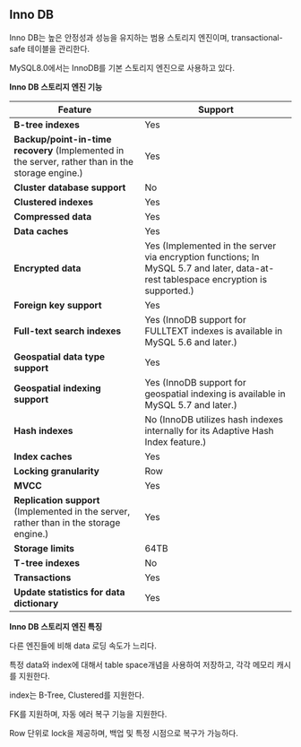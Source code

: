 ## Inno DB

Inno DB는 높은 안정성과 성능을 유지하는 범용 스토리지 엔진이며, transactional-safe 테이블을 관리한다.

MySQL8.0에서는 InnoDB를 기본 스토리지 엔진으로 사용하고 있다.



**Inno DB 스토리지 엔진 기능**

| Feature                                                      | Support                                                      |
| ------------------------------------------------------------ | ------------------------------------------------------------ |
| **B-tree indexes**                                           | Yes                                                          |
| **Backup/point-in-time recovery** (Implemented in the server, rather than in the storage engine.) | Yes                                                          |
| **Cluster database support**                                 | No                                                           |
| **Clustered indexes**                                        | Yes                                                          |
| **Compressed data**                                          | Yes                                                          |
| **Data caches**                                              | Yes                                                          |
| **Encrypted data**                                           | Yes (Implemented in the server via encryption functions; In MySQL 5.7 and later, data-at-rest tablespace encryption is supported.) |
| **Foreign key support**                                      | Yes                                                          |
| **Full-text search indexes**                                 | Yes (InnoDB support for FULLTEXT indexes is available in MySQL 5.6 and later.) |
| **Geospatial data type support**                             | Yes                                                          |
| **Geospatial indexing support**                              | Yes (InnoDB support for geospatial indexing is available in MySQL 5.7 and later.) |
| **Hash indexes**                                             | No (InnoDB utilizes hash indexes internally for its Adaptive Hash Index feature.) |
| **Index caches**                                             | Yes                                                          |
| **Locking granularity**                                      | Row                                                          |
| **MVCC**                                                     | Yes                                                          |
| **Replication support** (Implemented in the server, rather than in the storage engine.) | Yes                                                          |
| **Storage limits**                                           | 64TB                                                         |
| **T-tree indexes**                                           | No                                                           |
| **Transactions**                                             | Yes                                                          |
| **Update statistics for data dictionary**                    | Yes                                                          |



**Inno DB 스토리지 엔진 특징**

다른 엔진들에 비해 data 로딩 속도가 느리다.

특정 data와 index에 대해서 table space개념을 사용하여 저장하고, 각각 메모리 캐시를 지원한다.

index는 B-Tree, Clustered를 지원한다.

FK를 지원하며, 자동 에러 복구 기능을 지원한다.

Row 단위로 lock을 제공하며, 백업 및 특정 시점으로 복구가 가능하다.

